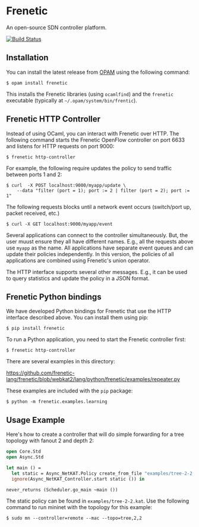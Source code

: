 # Frenetic

An open-source SDN controller platform.

[![Build Status](https://travis-ci.org/frenetic-lang/frenetic.png)](https://travis-ci.org/frenetic-lang/frenetic)

## Installation

You can install the latest release from [OPAM](http://opam.ocamlpro.com/) using
the following command:

    $ opam install frenetic

This installs the Frenetic libraries (using `ocamlfind`) and
the `frenetic` executable (typically at `~/.opam/system/bin/frentic`).

## Frenetic HTTP Controller

Instead of using OCaml, you can interact with Frenetic over HTTP.
The following command starts the Frenetic OpenFlow controller on port 6633
and listens for HTTP requests on port 9000:

    $ frenetic http-controller

For example, the following require updates the policy to send
traffic between ports 1 and 2:

    $ curl  -X POST localhost:9000/myapp/update \
        --data "filter (port = 1); port := 2 | filter (port = 2); port := 1"

The following requests blocks until a network event occurs (switch/port
up, packet received, etc.)

    $ curl -X GET localhost:9000/myapp/event

Several applications can connect to the controller simultaneously. But, the user
muust ensure they all have different names. E.g., all the requests above use
`myapp` as the name. All applications have separate event queues and can update
their policies independently. In this version, the policies of all applications
are combined using Frenetic's union operator.

The HTTP interface supports several other messages. E.g., it can be used
to query statistics and update the policy in a JSON format.

## Frenetic Python bindings

We have developed Python bindings for Frenetic that use the HTTP interface
described above. You can install them using pip:

    $ pip install frenetic

To run a Python application, you need to start the Frenetic controller first:

    $ frenetic http-controller

There are several examples in this directory:

  https://github.com/frenetic-lang/frenetic/blob/webkat2/lang/python/frenetic/examples/repeater.py

These examples are included with the `pip` package:

    $ python -m frenetic.examples.learning

## Usage Example

Here's how to create a controller that will do simple forwarding for a tree
topology with fanout 2 and depth 2:

```ocaml
open Core.Std
open Async.Std

let main () =
  let static = Async_NetKAT.Policy create_from_file "examples/tree-2-2.kat" in
  ignore(Async_NetKAT_Controller.start static ()) in

never_returns (Scheduler.go_main ~main ())
```

The static policy can be found in `examples/tree-2-2.kat`. Use the following
command to run mininet with the topology for this example:

    $ sudo mn --controller=remote --mac --topo=tree,2,2
